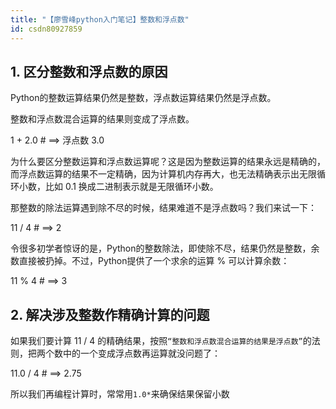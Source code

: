 ```yaml
---
title: "【廖雪峰python入门笔记】整数和浮点数"
id: csdn80927859
---
```


## 1\. 区分整数和浮点数的原因

Python的整数运算结果仍然是整数，浮点数运算结果仍然是浮点数。

整数和浮点数混合运算的结果则变成了浮点数。

1 + 2.0 # ==> 浮点数 3.0

为什么要区分整数运算和浮点数运算呢？这是因为整数运算的结果永远是精确的，而浮点数运算的结果不一定精确，因为计算机内存再大，也无法精确表示出无限循环小数，比如 0.1 换成二进制表示就是无限循环小数。

那整数的除法运算遇到除不尽的时候，结果难道不是浮点数吗？我们来试一下：

11 / 4 # ==> 2

令很多初学者惊讶的是，Python的整数除法，即使除不尽，结果仍然是整数，余数直接被扔掉。不过，Python提供了一个求余的运算 % 可以计算余数：

11 % 4 # ==> 3

## 2\. 解决涉及整数作精确计算的问题

如果我们要计算 11 / 4 的精确结果，按照`“整数和浮点数混合运算的结果是浮点数”`的法则，把两个数中的一个变成浮点数再运算就没问题了：

11.0 / 4 # ==> 2.75

所以我们再编程计算时，常常用`1.0*`来确保结果保留小数